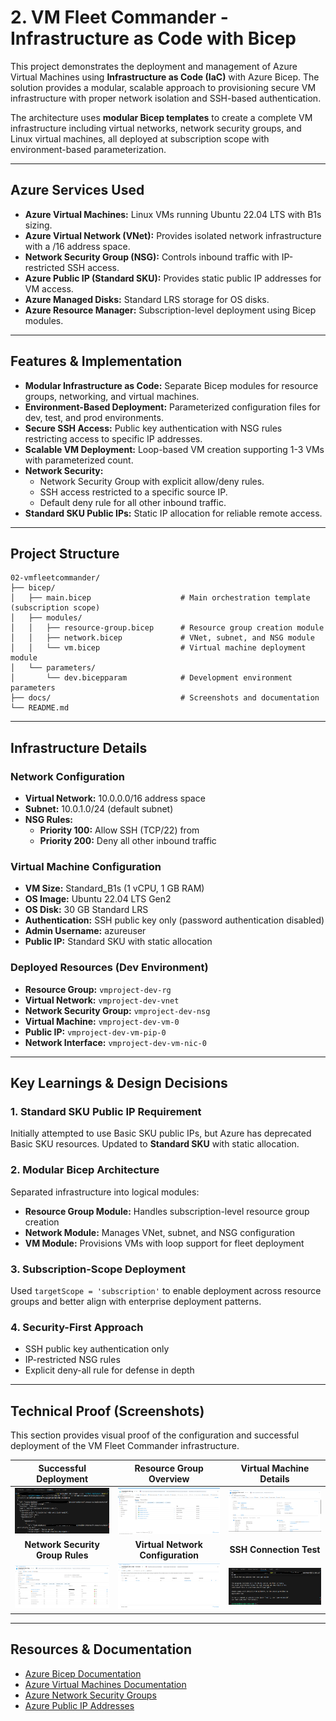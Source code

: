 # 2. VM Fleet Commander - Infrastructure as Code with Bicep

This project demonstrates the deployment and management of Azure Virtual Machines using **Infrastructure as Code (IaC)** with Azure Bicep. The solution provides a modular, scalable approach to provisioning secure VM infrastructure with proper network isolation and SSH-based authentication.

The architecture uses **modular Bicep templates** to create a complete VM infrastructure including virtual networks, network security groups, and Linux virtual machines, all deployed at subscription scope with environment-based parameterization.

---

## Azure Services Used

* **Azure Virtual Machines:** Linux VMs running Ubuntu 22.04 LTS with B1s sizing.
* **Azure Virtual Network (VNet):** Provides isolated network infrastructure with a /16 address space.
* **Network Security Group (NSG):** Controls inbound traffic with IP-restricted SSH access.
* **Azure Public IP (Standard SKU):** Provides static public IP addresses for VM access.
* **Azure Managed Disks:** Standard LRS storage for OS disks.
* **Azure Resource Manager:** Subscription-level deployment using Bicep modules.

---

## Features & Implementation

* **Modular Infrastructure as Code:** Separate Bicep modules for resource groups, networking, and virtual machines.
* **Environment-Based Deployment:** Parameterized configuration files for dev, test, and prod environments.
* **Secure SSH Access:** Public key authentication with NSG rules restricting access to specific IP addresses.
* **Scalable VM Deployment:** Loop-based VM creation supporting 1-3 VMs with parameterized count.
* **Network Security:**
    * Network Security Group with explicit allow/deny rules.
    * SSH access restricted to a specific source IP.
    * Default deny rule for all other inbound traffic.
* **Standard SKU Public IPs:** Static IP allocation for reliable remote access.

---

## Project Structure

```
02-vmfleetcommander/
├── bicep/
│   ├── main.bicep                    # Main orchestration template (subscription scope)
│   ├── modules/
│   │   ├── resource-group.bicep      # Resource group creation module
│   │   ├── network.bicep             # VNet, subnet, and NSG module
│   │   └── vm.bicep                  # Virtual machine deployment module
│   └── parameters/
│       └── dev.bicepparam            # Development environment parameters
├── docs/                             # Screenshots and documentation
└── README.md                         
```

---

## Infrastructure Details

### Network Configuration

* **Virtual Network:** 10.0.0.0/16 address space
* **Subnet:** 10.0.1.0/24 (default subnet)
* **NSG Rules:**
  * **Priority 100:** Allow SSH (TCP/22) from 
  * **Priority 200:** Deny all other inbound traffic

### Virtual Machine Configuration

* **VM Size:** Standard_B1s (1 vCPU, 1 GB RAM)
* **OS Image:** Ubuntu 22.04 LTS Gen2
* **OS Disk:** 30 GB Standard LRS
* **Authentication:** SSH public key only (password authentication disabled)
* **Admin Username:** azureuser
* **Public IP:** Standard SKU with static allocation

### Deployed Resources (Dev Environment)

* **Resource Group:** `vmproject-dev-rg`
* **Virtual Network:** `vmproject-dev-vnet`
* **Network Security Group:** `vmproject-dev-nsg`
* **Virtual Machine:** `vmproject-dev-vm-0`
* **Public IP:** `vmproject-dev-vm-pip-0`
* **Network Interface:** `vmproject-dev-vm-nic-0`

---

## Key Learnings & Design Decisions

### 1. Standard SKU Public IP Requirement
Initially attempted to use Basic SKU public IPs, but Azure has deprecated Basic SKU resources. Updated to **Standard SKU** with static allocation.

### 2. Modular Bicep Architecture
Separated infrastructure into logical modules:
- **Resource Group Module:** Handles subscription-level resource group creation
- **Network Module:** Manages VNet, subnet, and NSG configuration
- **VM Module:** Provisions VMs with loop support for fleet deployment

### 3. Subscription-Scope Deployment
Used `targetScope = 'subscription'` to enable deployment across resource groups and better align with enterprise deployment patterns.

### 4. Security-First Approach
- SSH public key authentication only
- IP-restricted NSG rules
- Explicit deny-all rule for defense in depth

---

## Technical Proof (Screenshots)

This section provides visual proof of the configuration and successful deployment of the VM Fleet Commander infrastructure.

| Successful Deployment | Resource Group Overview | Virtual Machine Details |
| :---: | :---: | :---: |
| ![Deployment Success](./docs/deployment-success.png) | ![Resource Group](./docs/resource-group.png) | ![VM Details](./docs/vm-details.png) |
| **Network Security Group Rules** | **Virtual Network Configuration** | **SSH Connection Test** |
| ![NSG Rules](./docs/nsg-rules.png) | ![VNet Configuration](./docs/vnet-config.png) | ![SSH Connection](./docs/ssh-connection.png) |

---

## Resources & Documentation

- [Azure Bicep Documentation](https://learn.microsoft.com/azure/azure-resource-manager/bicep/)
- [Azure Virtual Machines Documentation](https://learn.microsoft.com/azure/virtual-machines/)
- [Azure Network Security Groups](https://learn.microsoft.com/azure/virtual-network/network-security-groups-overview)
- [Azure Public IP Addresses](https://learn.microsoft.com/azure/virtual-network/ip-services/public-ip-addresses)

